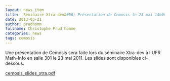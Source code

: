 ```yaml
---
layout: news_item
title:  Séminaire Xtra-dev&#58; Présentation de Cemosis le 23 mai 14h00 UFR Math-Info
date: 2013-05-21
author: prudhomm
fullname: Christophe Prud'homme
categories: news
tags: cemosis
---
```


Une présentation de Cemosis sera faite lors du séminaire Xtra-dev à l'UFR Math-Info en salle 301 le 23 mai 2011. Les slides sont disponibles ci-dessous.

[cemosis_slides_xtra.pdf](https://docs.google.com/viewer?a=v&pid=sites&srcid=Y2Vtb3Npcy5mcnx3d3d8Z3g6NDhiNmY1OWM3ZGJkNTQyNw)